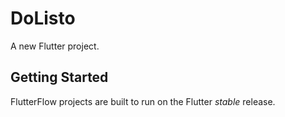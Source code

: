 # DoListo

A new Flutter project.

## Getting Started

FlutterFlow projects are built to run on the Flutter _stable_ release.
